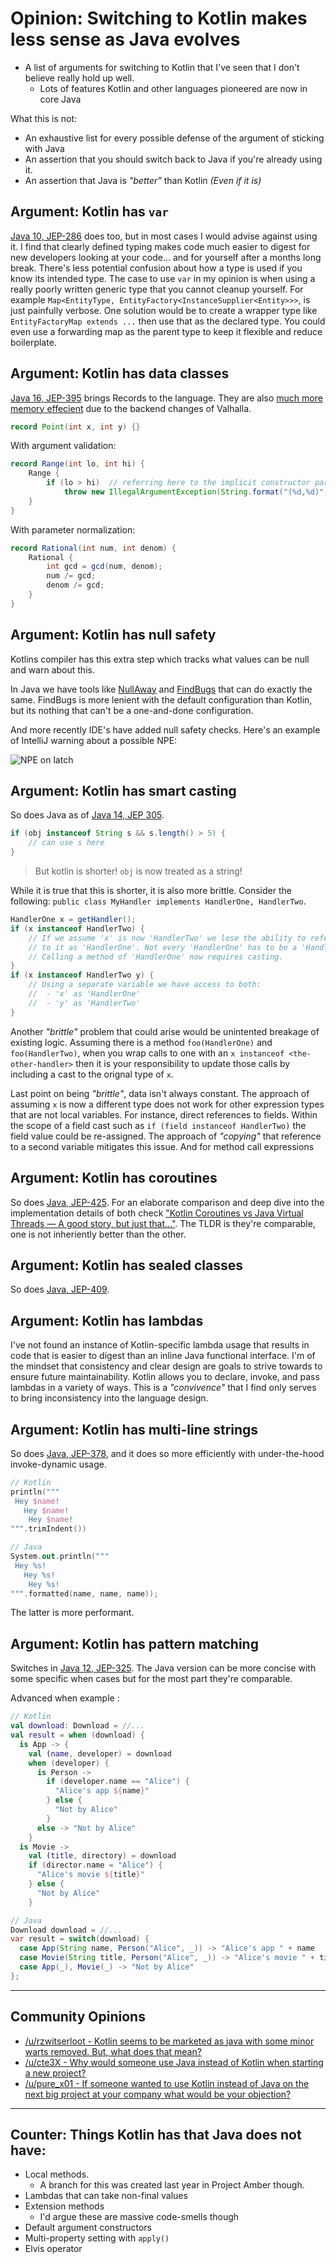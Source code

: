 # Opinion: Switching to Kotlin makes less sense as Java evolves

* A list of arguments for switching to Kotlin that I've seen that I don't believe really hold up well.
  * Lots of features Kotlin and other languages pioneered are now in core Java

What this is not:

* An exhaustive list for every possible defense of the argument of sticking with Java
* An assertion that you should switch back to Java if you're already using it.
* An assertion that Java is _"better"_ than Kotlin _(Even if it is)_

## Argument: Kotlin has `var`

[Java 10, JEP-286](https://openjdk.java.net/jeps/286) does too, but in most cases I would advise against using it. I find that clearly defined typing makes code much easier to digest for new developers looking at your code... and for yourself after a months long break. There's less potential confusion about how a type is used if you know its intended type. The case to use `var` in my opinion is when using a really poorly written generic type that you cannot cleanup yourself. For example `Map<EntityType, EntityFactory<InstanceSupplier<Entity>>>`, is just painfully verbose. One solution would be to create a wrapper type like `EntityFactoryMap extends ...` then use that as the declared type. You could even use a forwarding map as the parent type to keep it flexible and reduce boilerplate.

## Argument: Kotlin has data classes

[Java 16, JEP-395](https://openjdk.java.net/jeps/395) brings Records to the language. They are also [much more memory effecient](https://karussell.wordpress.com/2019/07/08/project-valhalla-makes-java-memory-efficient-again/) due to the backend changes of Valhalla.

```java
record Point(int x, int y) {}
```

With argument validation:
```java
record Range(int lo, int hi) {
    Range {
        if (lo > hi)  // referring here to the implicit constructor parameters
            throw new IllegalArgumentException(String.format("(%d,%d)", lo, hi));
    }
}
```

With parameter normalization:
```java
record Rational(int num, int denom) {
    Rational {
        int gcd = gcd(num, denom);
        num /= gcd;
        denom /= gcd;
    }
}
```

## Argument: Kotlin has null safety

Kotlins compiler has this extra step which tracks what values can be null and warn about this.

In Java we have tools like [NullAway](https://github.com/uber/NullAway) and [FindBugs](http://findbugs.sourceforge.net/) that can do exactly the same. FindBugs is more lenient with the default configuration than Kotlin, but its nothing that can't be a one-and-done configuration. 

And more recently IDE's have added null safety checks. Here's an example of IntelliJ warning about a possible NPE:

![NPE on latch](media/ij-null.png)

## Argument: Kotlin has smart casting

So does Java as of [Java 14, JEP 305](https://openjdk.java.net/jeps/305).

```java
if (obj instanceof String s && s.length() > 5) { 
	// can use s here
}
```

> But kotlin is shorter! `obj` is now treated as a string!

While it is true that this is shorter, it is also more brittle. Consider the following: `public class MyHandler implements HandlerOne, HandlerTwo`.

```java
HandlerOne x = getHandler();
if (x instanceof HandlerTwo) {
    // If we assume 'x' is now 'HandlerTwo' we lose the ability to refer
    // to it as 'HandlerOne'. Not every 'HandlerOne' has to be a 'HandlerTwo'. 
    // Calling a method of 'HandlerOne' now requires casting.
}
if (x instanceof HandlerTwo y) {
    // Using a separate variable we have access to both:
    //  - 'x' as 'HandlerOne'
    //  - 'y' as 'HandlerTwo'
}
```

Another _"brittle"_ problem that could arise would be unintented breakage of existing logic. Assuming there is a method `foo(HandlerOne)` and `foo(HandlerTwo)`, when you wrap calls to one with an `x instanceof <the-other-handler>` then it is your responsibility to update those calls by including a cast to the orignal type of `x`.

Last point on being _"brittle"_, data isn't always constant. The approach  of assuming `x` is now a different type does not work for other expression types that are not local variables. For instance, direct references to fields. Within the scope of a field cast such as `if (field instanceof HandlerTwo)` the field value could be re-assigned. The approach of _"copying"_ that reference to a second variable mitigates this issue. And for method call expressions 

## Argument: Kotlin has coroutines

So does [Java, JEP-425](https://openjdk.org/jeps/425). For an elaborate comparison and deep dive into the implementation details of both check ["Kotlin Coroutines vs Java Virtual Threads — A good story, but just that…"](https://itnext.io/kotlin-coroutines-vs-java-virtual-threads-a-good-story-but-just-that-91038c7d21eb). The TLDR is they're comparable, one is not inheriently better than the other.

## Argument: Kotlin has sealed classes

So does [Java, JEP-409](https://openjdk.org/jeps/409).

## Argument: Kotlin has lambdas

I've not found an instance of Kotlin-specific lambda usage that results in code that is easier to digest than an inline Java functional interface. I'm of the mindset that consistency and clear design are goals to strive towards to ensure future maintainability. Kotlin allows you to declare, invoke, and pass lambdas in a variety of ways. This is a _"convivence"_ that I find only serves to bring inconsistency into the language design.

## Argument: Kotlin has multi-line strings

So does [Java, JEP-378](https://openjdk.java.net/jeps/378), and it does so more efficiently with under-the-hood invoke-dynamic usage.
```kotlin
// Kotlin
println("""
 Hey $name!
   Hey $name!
    Hey $name!
""".trimIndent())
```
```kotlin
// Java
System.out.println("""
 Hey %s!
   Hey %s!
    Hey %s!
""".formatted(name, name, name));
```
The latter is more performant.

## Argument: Kotlin has pattern matching

Switches in [Java 12, JEP-325](https://openjdk.java.net/jeps/325). The Java version can be more concise with some specific when cases but for the most part they're comparable.

Advanced when example :

```kotlin
// Kotlin
val download: Download = //...
val result = when (download) {
  is App -> {
    val (name, developer) = download
    when (developer) {
      is Person -> 
        if (developer.name == "Alice") {
          "Alice's app ${name}"
        } else {
          "Not by Alice"
        }
      else -> "Not by Alice"
    }
  is Movie ->
    val (title, directory) = download
    if (director.name = "Alice") {
      "Alice's movie ${title}"
    } else {
      "Not by Alice"
    }
```
```java
// Java
Download download = //...
var result = switch(download) {
  case App(String name, Person("Alice", _)) -> "Alice's app " + name
  case Movie(String title, Person("Alice", _)) -> "Alice's movie " + title
  case App(_), Movie(_) -> "Not by Alice"
};
```

---------------------------------------------------------------

## Community Opinions

- [/u/rzwitserloot - Kotlin seems to be marketed as java with some minor warts removed. But, what does that mean?](https://www.reddit.com/r/java/comments/ndwz92/can_i_get_some_reasons_to_use_java_instead_of/gyd5yi5/) 
- [/u/cte3X - Why would someone use Java instead of Kotlin when starting a new project?](https://www.reddit.com/r/java/comments/hiuozr/why_would_someone_use_java_instead_of_kotlin_when/)
- [/u/pure_x01 - If someone wanted to use Kotlin instead of Java on the next big project at your company what would be your objection?](https://www.reddit.com/r/java/comments/exuepr/if_someone_wanted_to_use_kotlin_instead_of_java/)

---------------------------------------------------------------

## Counter: Things Kotlin has that Java does not have:

- Local methods. 
  - A branch for this was created last year in Project Amber though.
- Lambdas that can take non-final values
- Extension methods
    - I'd argue these are massive code-smells though
- Default argument constructors
- Multi-property setting with `apply()`
- Elvis operator